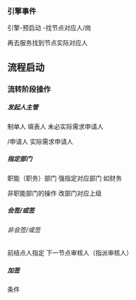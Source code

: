 ### 引擎事件

引擎-预启动	-找节点对应人/岗	

再去服务找到节点实际对应人



## 流程启动



### 流转阶段操作

##### 发起人主管	

制单人	填表人 未必实际需求申请人

/申请人	实际需求申请人

##### 指定部门

职能（职务）部门	强指定对应部门		如财务

非职能部门的操作	改部门对应上级



##### 会签/或签

###### 非会签/或签 	

前结点人指定	下一节点审核人（指派审核人）

##### 加签



条件

